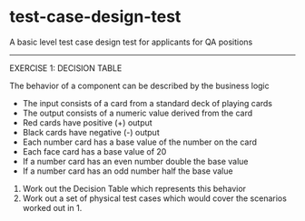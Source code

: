 # test-case-design-test
A basic level test case design test for applicants for QA positions

----------------------------------------------------------------------------------
EXERCISE 1: DECISION TABLE

The behavior of a component can be described by the business logic
- The input consists of a card from a standard deck of playing cards
- The output consists of a numeric value derived from the card
- Red cards have positive (+) output
- Black cards have negative (-) output
- Each number card has a base value of the number on the card
- Each face card has a base value of 20
- If a number card has an even number double the base value
- If a number card has an odd number half the base value

1. Work out the Decision Table which represents this behavior
2. Work out a set of physical test cases which would cover the scenarios worked out in 1.

